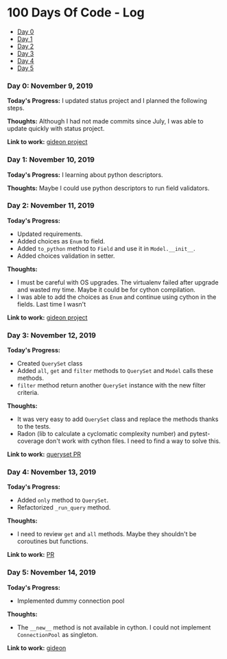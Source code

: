 # 100 Days Of Code - Log

* [Day 0](#day0)
* [Day 1](#day1)
* [Day 2](#day2)
* [Day 3](#day3)
* [Day 4](#day4)
* [Day 5](#day5)

<a id="day0"></a>
### Day 0: November 9, 2019

**Today's Progress:** I updated status project and I planned the following steps.

**Thoughts:** Although I had not made commits since July, I was able to update quickly with status project.

**Link to work:** [gideon project](https://github.com/pity7736/gideon)


<a id="day1"></a>
### Day 1: November 10, 2019

**Today's Progress:** I learning about python descriptors.

**Thoughts:** Maybe I could use python descriptors to run field validators.


<a id="day2"></a>
### Day 2: November 11, 2019

**Today's Progress:**

* Updated requirements.
* Added choices as `Enum` to field.
* Added `to_python` method to `Field` and use it in `Model.__init__`.
* Added choices validation in setter.

**Thoughts:**

* I must be careful with OS upgrades. The virtualenv failed after upgrade and wasted my time. Maybe it could be for cython compilation.
* I was able to add the choices as `Enum` and continue using cython in the fields. Last time I wasn't

**Link to work:** [gideon project](https://github.com/pity7736/gideon)


<a id="day3"></a>
### Day 3: November 12, 2019

**Today's Progress:**

* Created `QuerySet` class
* Added `all`, `get` and `filter` methods to `QuerySet` and `Model` calls these methods.
* `filter` method return another `QuerySet` instance with the new filter criteria.

**Thoughts:**

* It was very easy to add `QuerySet` class and replace the methods thanks to the tests.
* Radon (lib to calculate a cyclomatic complexity number) and pytest-coverage don't work with cython files. I need to find a way to solve this.

**Link to work:** [queryset PR](https://github.com/pity7736/gideon/pull/1/files)

<a id="day4"></a>
### Day 4: November 13, 2019

**Today's Progress:**

* Added `only` method to `QuerySet`.
* Refactorized `_run_query` method.

**Thoughts:**

* I need to review `get` and `all` methods. Maybe they shouldn't be coroutines but functions.

**Link to work:** [PR](https://github.com/pity7736/gideon/pull/2/files)

<a id="day5"></a>
### Day 5: November 14, 2019

**Today's Progress:**

* Implemented dummy connection pool

**Thoughts:**

* The `__new__` method is not available in cython. I could not implement `ConnectionPool` as singleton.

**Link to work:** [gideon](https://github.com/pity7736/gideon/)
